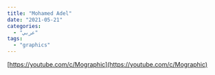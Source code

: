 ```yaml
---
title: "Mohamed Adel"
date: "2021-05-21"
categories:
  - "عربي"
tags:
  - "graphics"
---
```


[https://youtube.com/c/Mographic](https://youtube.com/c/Mographic)
